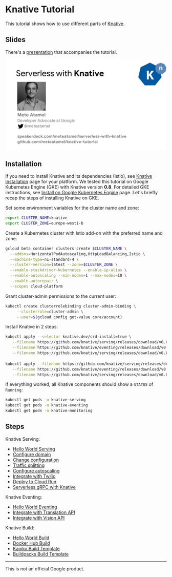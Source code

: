 # Knative Tutorial

This tutorial shows how to use different parts of [Knative](https://www.knative.dev/docs/).

## Slides

There's a [presentation](https://speakerdeck.com/meteatamel/serverless-with-knative) that accompanies the tutorial.

[![Serverless with Knative](./docs/images/serverless-with-knative.png)](https://speakerdeck.com/meteatamel/serverless-with-knative)

## Installation
If you need to install Knative and its dependencies (Istio), see [Knative Installation](https://www.knative.dev/docs/install/) page for your platform. We tested this tutorial on Google Kubernetes Engine (GKE) with Knative version **0.8**. For detailed GKE instructions, see [Install on Google Kubernetes Engine](https://www.knative.dev/docs/install/knative-with-gke/) page. Let's briefly recap the steps of installing Knative on GKE. 

Set some environment variables for the cluster name and zone:

```bash
export CLUSTER_NAME=knative
export CLUSTER_ZONE=europe-west1-b
``` 

Create a Kubernetes cluster with Istio add-on with the preferred name and zone:

```bash
gcloud beta container clusters create $CLUSTER_NAME \
  --addons=HorizontalPodAutoscaling,HttpLoadBalancing,Istio \
  --machine-type=n1-standard-4 \
  --cluster-version=latest --zone=$CLUSTER_ZONE \
  --enable-stackdriver-kubernetes --enable-ip-alias \
  --enable-autoscaling --min-nodes=1 --max-nodes=10 \
  --enable-autorepair \
  --scopes cloud-platform
```

Grant cluster-admin permissions to the current user:

```bash
kubectl create clusterrolebinding cluster-admin-binding \
     --clusterrole=cluster-admin \
     --user=$(gcloud config get-value core/account)
```

Install Knative in 2 steps:

```bash
kubectl apply --selector knative.dev/crd-install=true \
   --filename https://github.com/knative/serving/releases/download/v0.8.0/serving.yaml \
   --filename https://github.com/knative/eventing/releases/download/v0.8.0/eventing.yaml \
   --filename https://github.com/knative/serving/releases/download/v0.8.0/monitoring.yaml

kubectl apply --filename https://github.com/knative/serving/releases/download/v0.8.0/serving.yaml \
   --filename https://github.com/knative/eventing/releases/download/v0.8.0/eventing.yaml \
   --filename https://github.com/knative/serving/releases/download/v0.8.0/monitoring.yaml
```

If everything worked, all Knative components should show a `STATUS` of `Running`:

```bash
kubectl get pods -n knative-serving
kubectl get pods -n knative-eventing
kubectl get pods -n knative-monitoring
```

## Steps

Knative Serving:

* [Hello World Serving](docs/01-helloworldserving.md)
* [Configure domain](docs/02-configuredomain.md)
* [Change configuration](docs/03-changeconfig.md)
* [Traffic splitting](docs/04-trafficsplitting.md)
* [Configure autoscaling](docs/05-configureautoscaling.md)
* [Integrate with Twilio](docs/06-twiliointegration.md)
* [Deploy to Cloud Run](docs/07-deploycloudrun.md)
* [Serverless gRPC with Knative](docs/07.5-grpc.md)

Knative Eventing:

* [Hello World Eventing](docs/08-helloworldeventing.md)
* [Integrate with Translation API](docs/09-translationeventing.md)
* [Integrate with Vision API](docs/10-visioneventing.md)

Knative Build:

* [Hello World Build](docs/11-helloworldbuild.md)
* [Docker Hub Build](docs/12-dockerbuild.md)
* [Kaniko Build Template](docs/13-kanikobuildtemplate.md)
* [Buildpacks Build Template](docs/14-buildpacksbuildtemplate.md)

-------

This is not an official Google product.
